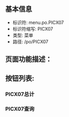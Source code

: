 
## 基本信息

- 标识符: menu.po.PICX07
- 标识符缩写: PICX07
- 类型: 菜单
- 路径: /po/PICX07

## 页面功能描述：





## 按钮列表:


### PICX07总计



### PICX07查询


